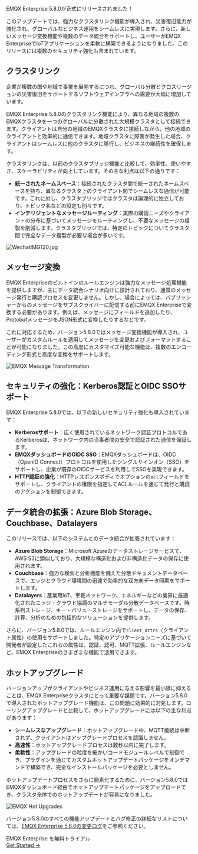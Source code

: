 EMQX Enterprise 5.8.0が正式にリリースされました！

このアップデートでは、強力なクラスタリンク機能が導入され、災害復旧能力が強化され、グローバルなビジネス運用をシームレスに実現します。さらに、新しいメッセージ変換機能や複数のデータ統合をサポートし、ユーザーがEMQX EnterpriseでIoTアプリケーションを柔軟に構築できるようになりました。このリリースには複数のセキュリティ強化も含まれています。

## クラスタリンク

企業が複数の国や地域で事業を展開するにつれ、グローバル分散とクロスリージョンの災害復旧をサポートするソフトウェアインフラへの需要が大幅に増加しています。

EMQX Enterprise 5.8.0のクラスタリンク機能により、異なる地域の複数のEMQXクラスタを一つのグローバルに分散された大規模クラスタとして接続できます。クライアントは自分の地域のEMQXクラスタに接続しながら、他の地域のクライアントと効率的に通信できます。地域クラスタに障害が発生した場合、クライアントはシームレスに他のクラスタに移行し、ビジネスの継続性を確保します。

クラスタリンクは、以前のクラスタブリッジ機能と比較して、効率性、使いやすさ、スケーラビリティが向上しています。その主な利点は以下の通りです：

- **統一されたネームスペース**：接続されたクラスタ間で統一されたネームスペースを持ち、異なるクラスタ上のクライアント間でシームレスな通信が可能です。これに対し、クラスタブリッジではクラスタは論理的に独立しており、トピック名などの設定も別々です。
- **インテリジェントなメッセージルーティング**：実際の購読ニーズやクライアントの分布に基づいてメッセージをルーティングし、不要なメッセージの複製を削減します。クラスタブリッジでは、特定のトピックについてクラスタ間で完全なデータ複製が必要な場合が多いです。

![WechatIMG120.jpg](https://assets.emqx.com/images/d87c4b48543e6b329e851253415b46e7.jpg)

## メッセージ変換

EMQX Enterpriseのビルトインのルールエンジンは強力なメッセージ処理機能を提供しますが、主にデータ統合シナリオ向けに設計されており、通常のメッセージ発行と購読プロセスを変更しません。しかし、場合によっては、パブリッシャーからのメッセージをサブスクライバーに配信する前にEMQX Enterpriseで変換する必要があります。例えば、メッセージにフィールドを追加したり、ProtobufメッセージをJSON形式に変換したりするなどです。

これに対応するため、バージョン5.8.0ではメッセージ変換機能が導入され、ユーザーがカスタムルールを適用してメッセージを変更およびフォーマットすることが可能になりました。この高度にカスタマイズ可能な機能は、複数のエンコーディング形式と高度な変換をサポートします。

![EMQX Message Transformation](https://assets.emqx.com/images/9d3bd8813545e80d22b0947fa348ab9b.png)

## セキュリティの強化：Kerberos認証とOIDC SSOサポート

EMQX Enterprise 5.8.0では、以下の新しいセキュリティ強化も導入されています：

- **Kerberosサポート**：広く使用されているネットワーク認証プロトコルであるKerberosは、ネットワーク内の当事者間の安全で認証された通信を保証します。
- **EMQXダッシュボードのOIDC SSO**：EMQXダッシュボードは、OIDC（OpenID Connect）プロトコルを使用したシングルサインオン（SSO）をサポートし、企業が既存のOIDCサービスを利用してSSOを実現できます。
- **HTTP認証の強化**：HTTPレスポンスボディでオプションの`acl`フィールドをサポートし、クライアントの権限を指定してACLルールを通じて発行と購読のアクションを制御できます。

## データ統合の拡張：Azure Blob Storage、Couchbase、Datalayers

このリリースでは、以下のシステムとのデータ統合が拡張されています：

- **Azure Blob Storage**：Microsoft Azureのデータストレージサービスで、AWS S3に類似しており、大規模な構造化および非構造化データの保存に使用されます。
- **Couchbase**：強力な検索と分析機能を備えた分散ドキュメントデータベースで、エッジとクラウド環境間の迅速で効率的な双方向データ同期をサポートします。
- **Datalayers**：産業用IoT、車載ネットワーク、エネルギーなどの業界に最適化されたエッジ・クラウド協調のマルチモーダル分散データベースです。時系列ストレージ、キー・バリューストレージをサポートし、データの保存、計算、分析のための包括的なソリューションを提供します。

さらに、バージョン5.8.0では、ルールエンジン内で`client_attrs`（クライアント属性）の使用をサポートしました。特定のアプリケーションニーズに基づいて開発者が設定したこれらの属性は、認証、認可、MQTT拡張、ルールエンジンなど、EMQX Enterpriseのさまざまな機能で活用できます。

## ホットアップグレード

バージョンアップがクライアントやビジネス運用に与える影響を最小限に抑えることは、EMQX Enterpriseクラスタにとって重要な課題です。バージョン5.8.0で導入されたホットアップグレード機能は、この問題に効果的に対処します。ローリングアップグレードと比較して、ホットアップグレードには以下の主な利点があります：

- **シームレスなアップグレード**：ホットアップグレード中、MQTT接続は中断されず、クライアントはアップグレードプロセスを認識しません。
- **高速性**：ホットアップグレードプロセスは数秒以内に完了します。
- **柔軟性**：アップグレードの粒度を細かいコードモジュールレベルで制御でき、プラグインを通じてカスタムホットアップデートパッケージをオンデマンドで構築でき、完全なインストールパッケージを必要としません。

ホットアップデートプロセスをさらに簡素化するために、バージョン5.8.0ではEMQXダッシュボード経由でホットアップデートパッケージをアップロードでき、クラスタ全体でのホットアップデートが容易になりました。

![EMQX Hot Upgrades](https://assets.emqx.com/images/a3026ab1c488c60cb3c3b90f54d6715f.png)

バージョン5.8.0のすべての機能アップデートとバグ修正の詳細なリストについては、[EMQX Enterprise 5.8.0の変更ログ](https://www.emqx.com/en/changelogs/enterprise/5.8.0)をご参照ください。



<section class="promotion">
    <div>
        EMQX Enterprise を無料トライアル
    </div>
    <a href="https://www.emqx.com/ja/try?tab=self-managed" class="button is-gradient">Get Started →</a>
</section>
